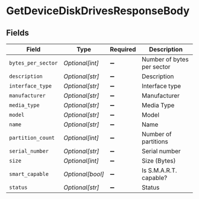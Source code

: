 # GetDeviceDiskDrivesResponseBody


## Fields

| Field                      | Type                       | Required                   | Description                |
| -------------------------- | -------------------------- | -------------------------- | -------------------------- |
| `bytes_per_sector`         | *Optional[int]*            | :heavy_minus_sign:         | Number of bytes per sector |
| `description`              | *Optional[str]*            | :heavy_minus_sign:         | Description                |
| `interface_type`           | *Optional[str]*            | :heavy_minus_sign:         | Interface type             |
| `manufacturer`             | *Optional[str]*            | :heavy_minus_sign:         | Manufacturer               |
| `media_type`               | *Optional[str]*            | :heavy_minus_sign:         | Media Type                 |
| `model`                    | *Optional[str]*            | :heavy_minus_sign:         | Model                      |
| `name`                     | *Optional[str]*            | :heavy_minus_sign:         | Name                       |
| `partition_count`          | *Optional[int]*            | :heavy_minus_sign:         | Number of partitions       |
| `serial_number`            | *Optional[str]*            | :heavy_minus_sign:         | Serial number              |
| `size`                     | *Optional[int]*            | :heavy_minus_sign:         | Size (Bytes)               |
| `smart_capable`            | *Optional[bool]*           | :heavy_minus_sign:         | Is S.M.A.R.T. capable?     |
| `status`                   | *Optional[str]*            | :heavy_minus_sign:         | Status                     |
